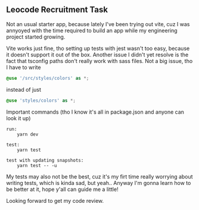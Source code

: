 ## Leocode Recruitment Task

Not an usual starter app, because lately I've been trying out vite, cuz I was annyoyed with the time required to build an app while my engineering project started growing.

Vite works just fine, tho setting up tests with jest wasn't too easy, because it doesn't support it out of the box. Another issue I didn't yet resolve is the fact that tsconfig paths don't really work with sass files. Not a big issue, tho I have to write
```scss
@use '/src/styles/colors' as *;
```
instead of just
```scss
@use 'styles/colors' as *;
```

Important commands (tho I know it's all in package.json and anyone can look it up)

```
run:
    yarn dev

test: 
    yarn test

test with updating snapshots:
    yarn test -- -u
```

My tests may also not be the best, cuz it's my firt time really worrying about writing tests, which is kinda sad, but yeah..
Anyway I'm gonna learn how to be better at it, hope y'all can guide me a little!

Looking forward to get my code review.
